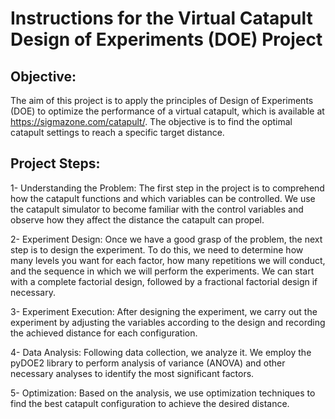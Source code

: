 # Instructions for the Virtual Catapult Design of Experiments (DOE) Project

## Objective:
The aim of this project is to apply the principles of Design of Experiments (DOE) to optimize the performance of a virtual catapult, which is available at https://sigmazone.com/catapult/. The objective is to find the optimal catapult settings to reach a specific target distance.

## Project Steps:

1- Understanding the Problem: The first step in the project is to comprehend how the catapult functions and which variables can be controlled. We use the catapult simulator to become familiar with the control variables and observe how they affect the distance the catapult can propel.

2- Experiment Design: Once we have a good grasp of the problem, the next step is to design the experiment. To do this, we need to determine how many levels you want for each factor, how many repetitions we will conduct, and the sequence in which we will perform the experiments. We can start with a complete factorial design, followed by a fractional factorial design if necessary.

3- Experiment Execution: After designing the experiment, we carry out the experiment by adjusting the variables according to the design and recording the achieved distance for each configuration.

4- Data Analysis: Following data collection, we analyze it. We employ the pyDOE2 library to perform analysis of variance (ANOVA) and other necessary analyses to identify the most significant factors.

5- Optimization: Based on the analysis, we use optimization techniques to find the best catapult configuration to achieve the desired distance.
